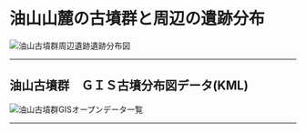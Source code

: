 # 油山山麓の古墳群と周辺の遺跡分布
![油山古墳群周辺遺跡遺跡分布図](https://github.com/tateana1978/GISaburayama/assets/146042477/1cb38ac9-d194-4f26-838e-8e3c838a7c85)

___
## 油山古墳群　ＧＩＳ古墳分布図データ(KML)
![油山古墳群GISオープンデータ一覧](https://github.com/tateana1978/GISaburayama/assets/146042477/163b936f-9868-4e20-92ec-ce674b2a7ca4)
___
